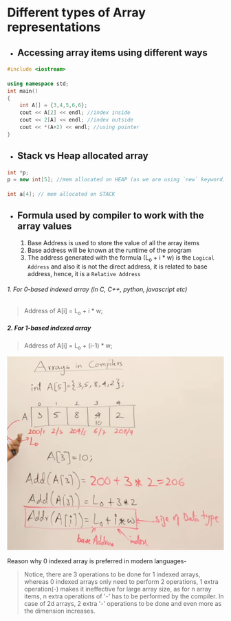# Different types of Array representations 


- ##  Accessing array items using different ways
```cpp
#include <iostream>

using namespace std;
int main()
{
    int A[] = {3,4,5,6,6};
    cout << A[2] << endl; //index inside
    cout << 2[A] << endl; //index outside
    cout << *(A+2) << endl; //using pointer
}
```
- ## Stack vs Heap allocated array
```cpp
int *p;
p = new int[5]; //mem allocated on HEAP (as we are using `new` keyword)

int a[4]; // mem allocated on STACK
```


- ## Formula used by compiler to work with the array values
  
  1. Base Address is used to store the value of all the array items
  2. Base address will be known at the runtime of the program
  3. The address generated with the formula  (L<sub>o</sub> + i * w) is the `Logical Address` and also it is not the direct address, it is related to base address, hence, it is a `Relative Address`
###### 1. For 0-based indexed array (in C, C++, python, javascript etc)
> Address of A[i] = L<sub>o</sub> + i * w;

##### 2. For 1-based indexed array
> Address of A[i] = L<sub>o</sub> + (i-1) * w;

<img src='./res/arrayAddressFormula.png'>

 Reason why 0 indexed array is preferred in modern languages-
> Notice, there are 3 operations to be done for 1 indexed arrays, whereas 0 indexed arrays only need to perform 2 operations, 1 extra operation(-) makes it ineffective for large array size, as for n array items, n extra operations of '-' has to be performed by the compiler. In case of 2d arrays, 2 extra '-' operations to be done and even more as the dimension increases.
